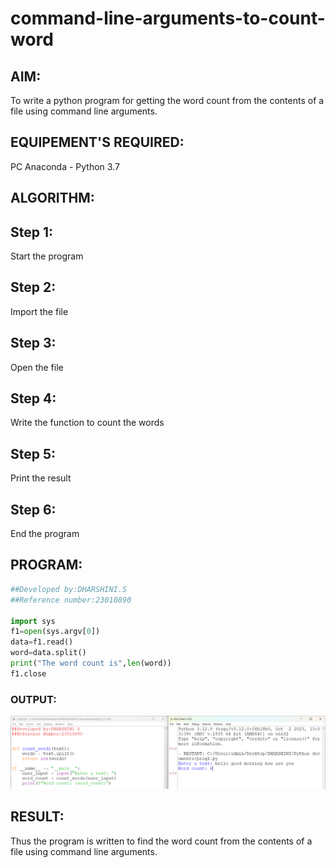 # command-line-arguments-to-count-word
## AIM:
To write a python program for getting the word count from the contents of a file using command line arguments.
## EQUIPEMENT'S REQUIRED: 
PC
Anaconda - Python 3.7
## ALGORITHM: 
## Step 1:
Start the program

## Step 2:
Import the file

## Step 3:
Open the file

## Step 4:
Write the function to count the words

## Step 5:
Print the result

## Step 6:
End the program

## PROGRAM:
```python
##Developed by:DHARSHINI.S
##Reference number:23010890

import sys
f1=open(sys.argv[0])
data=f1.read()
word=data.split()
print("The word count is",len(word))
f1.close
```
### OUTPUT:
![output](./word%20count.png)


## RESULT:
Thus the program is written to find the word count from the contents of a file using command line arguments.
